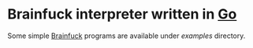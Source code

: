 # Brainfuck interpreter written in [Go][1]

Some simple [Brainfuck][2] programs are available under *examples* directory.

[1]: http://golang.org/ 
[2]: http://en.wikipedia.org/wiki/Brainfuck
